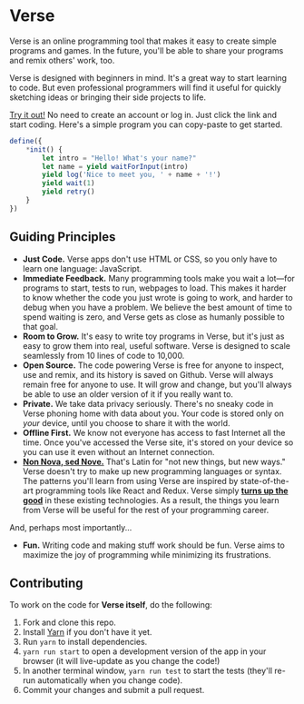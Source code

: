 # Verse

Verse is an online programming tool that makes it easy to
create simple programs and games. In the future, you'll
be able to share your programs and remix others' work, too.

Verse is designed with beginners in mind. It's a great way
to start learning to code. But even professional programmers
will find it useful for quickly sketching ideas or bringing
their side projects to life.

[Try it out!](https://druidic.github.io) No need to create
an account or log in. Just click the link and start coding.
Here's a simple program you can copy-paste to get started.

```javascript
define({
    *init() {
        let intro = "Hello! What's your name?"
        let name = yield waitForInput(intro)
        yield log('Nice to meet you, ' + name + '!')
        yield wait(1)
        yield retry()
    }
})
```

## Guiding Principles

- **Just Code.** Verse apps don't use HTML or CSS,
  so you only have to learn one language: JavaScript.
- **Immediate Feedback.** Many programming tools make you
  wait a lot—for programs to start, tests to run, webpages
  to load. This makes it harder to know whether the code you
  just wrote is going to work, and harder to debug when you
  have a problem. We believe the best amount of time to
  spend waiting is zero, and Verse gets as close as humanly
  possible to that goal.
- **Room to Grow.** It's easy to write toy programs in
  Verse, but it's just as easy to grow them into real,
  useful software. Verse is designed to scale seamlessly
  from 10 lines of code to 10,000.
- **Open Source.** The code powering Verse is free for
  anyone to inspect, use and remix, and its history is
  saved on Github. Verse will always remain free for anyone
  to use. It will grow and change, but you'll always be able
  to use an older version of it if you really want to.
- **Private.** We take data privacy seriously.
  There's no sneaky code in Verse phoning home with data
  about you. Your code is stored only on *your*
  device, until you choose to share it with the world.
- **Offline First.** We know not everyone has access to fast
  Internet all the time. Once you've accessed the Verse site,
  it's stored on your device so you can use it even without
  an Internet connection.
- [**Non Nova, sed Nove.**](https://www.thebooksmugglers.com/2015/07/decoding-the-newbery-the-twenty-one-balloons-by-william-pene-du-bois.html)
  That's Latin for "not new things,
  but new ways." Verse doesn't try to make up new programming
  languages or syntax. The patterns you'll learn from using
  Verse are inspired by state-of-the-art programming tools
  like React and Redux. Verse simply [**turns up the good**](http://developeronfire.com/podcast/episode-054-woody-zuill-turn-up-the-good)
  in these existing technologies. As a result, the things
  you learn from Verse will be useful for the rest of your
  programming career.

And, perhaps most importantly...

- **Fun.** Writing code and making stuff work should be fun.
  Verse aims to maximize the joy of programming while
  minimizing its frustrations.

## Contributing

To work on the code for **Verse itself**, do the following:

1. Fork and clone this repo.
1. Install [Yarn](https://yarnpkg.com/en/) if you don't have it yet.
1. Run `yarn` to install dependencies.
1. `yarn run start` to open a development version of the
  app in your browser (it will live-update as you change the code!)
1. In another terminal window, `yarn run test` to start the
  tests (they'll re-run automatically when you change code).
1. Commit your changes and submit a pull request.
